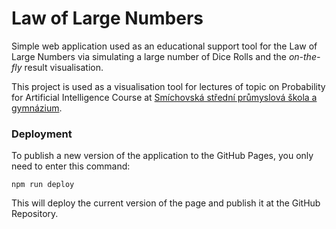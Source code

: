 # Law of Large Numbers

Simple web application used as an educational support tool for the Law of Large Numbers via simulating a large number of Dice Rolls and the *on-the-fly* result visualisation.

This project is used as a visualisation tool for lectures of topic on Probability for Artificial Intelligence Course at [Smíchovská střední průmyslová škola a gymnázium](https://www.ssps.cz/). 


### Deployment

To publish a new version of the application to the GitHub Pages, you only need to enter this command:

```shell
npm run deploy
```

This will deploy the current version of the page and publish it at the GitHub Repository.
